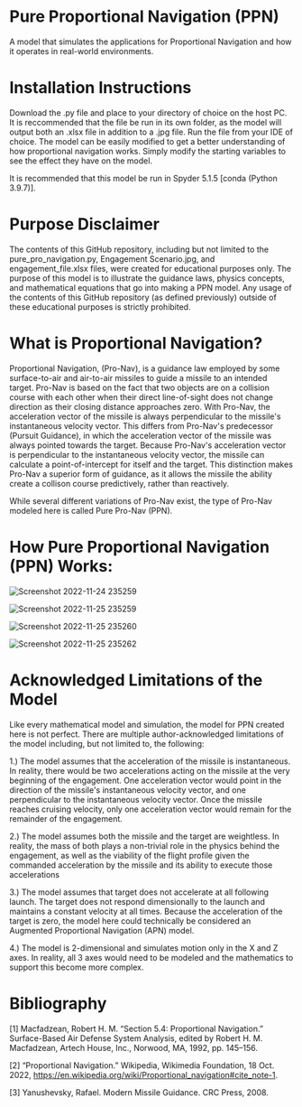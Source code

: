# Pure Proportional Navigation (PPN)
A model that simulates the applications for Proportional Navigation and how it operates in real-world environments.

# Installation Instructions
Download the .py file and place to your directory of choice on the host PC. It is reccommended that the file be run in its own folder, as the model will output both an .xlsx file in addition to a .jpg file. Run the file from your IDE of choice. The model can be easily modified to get a better understanding of how proportional navigation works. Simply modify the starting variables to see the effect they have on the model. 

It is recommended that this model be run in Spyder 5.1.5 [conda (Python 3.9.7)]. 

# Purpose Disclaimer
The contents of this GitHub repository, including but not limited to the pure_pro_navigation.py, Engagement Scenario.jpg, and engagement_file.xlsx files, were created for educational purposes only. The purpose of this model is to illustrate the guidance laws, physics concepts, and mathematical equations that go into making a PPN model. Any usage of the contents of this GitHub repository (as defined previously) outside of these educational purposes is strictly prohibited. 

# What is Proportional Navigation?
Proportional Navigation, (Pro-Nav), is a guidance law employed by some surface-to-air and air-to-air missiles to guide a missile to an intended target. Pro-Nav is based on the fact that two objects are on a collision course with each other when their direct line-of-sight does not change direction as their closing distance approaches zero. With Pro-Nav, the acceleration vector of the missile is always perpendicular to the missile's instantaneous velocity vector. This differs from Pro-Nav's predecessor (Pursuit Guidance), in which the acceleration vector of the missile was always pointed towards the target. Because Pro-Nav's acceleration vector is perpendicular to the instantaneous velocity vector, the missile can calculate a point-of-intercept for itself and the target. This distinction makes Pro-Nav a superior form of guidance, as it allows the missile the ability create a collison course predictively, rather than reactively.

While several different variations of Pro-Nav exist, the type of Pro-Nav modeled here is called Pure Pro-Nav (PPN). 

# How Pure Proportional Navigation (PPN) Works:

![Screenshot 2022-11-24 235259](https://user-images.githubusercontent.com/83550613/204072442-bb94fd48-74ff-42e0-8d15-c9c3389beae4.jpg)

![Screenshot 2022-11-25 235259](https://user-images.githubusercontent.com/83550613/204072443-f8091a33-8e31-45e9-836f-de2005de021f.jpg)

![Screenshot 2022-11-25 235260](https://user-images.githubusercontent.com/83550613/204072384-3887d187-7292-495c-ad42-228b56c4bbc0.jpg)

![Screenshot 2022-11-25 235262](https://user-images.githubusercontent.com/83550613/204072385-ec6873e1-a3fb-4721-ab37-aa21e55314c3.jpg)


# Acknowledged Limitations of the Model 
Like every mathematical model and simulation, the model for PPN created here is not perfect. There are multiple author-acknowledged limitations of the model including, but not limited to, the following:

1.) The model assumes that the acceleration of the missile is instantaneous. In reality, there would be two accelerations acting on the missile at the very beginning of the engagement. One acceleration vector would point in the direction of the missile's instantaneous velocity vector, and one perpendicular to the instantaneous velocity vector. Once the missile reaches cruising velocity, only one acceleration vector would remain for the remainder of the engagement.

2.) The model assumes both the missile and the target are weightless. In reality, the mass of both plays a non-trivial role in the physics behind the engagement, as well as the viability of the flight profile given the commanded acceleration by the missile and its ability to execute those accelerations 

3.) The model assumes that target does not accelerate at all following launch. The target does not respond dimensionally to the launch and maintains a constant velocity at all times. Because the acceleration of the target is zero, the model here could technically be considered an Augmented Proportional Navigation (APN) model.  

4.) The model is 2-dimensional and simulates motion only in the X and Z axes. In reality, all 3 axes would need to be modeled and the mathematics to support this become more complex.  

# Bibliography

[1] Macfadzean, Robert H. M. “Section 5.4: Proportional Navigation.” Surface-Based Air Defense System Analysis, edited by Robert H. M. Macfadzean, Artech House, Inc., Norwood, MA, 1992, pp. 145–156. 

[2] “Proportional Navigation.” Wikipedia, Wikimedia Foundation, 18 Oct. 2022, https://en.wikipedia.org/wiki/Proportional_navigation#cite_note-1. 

[3] Yanushevsky, Rafael. Modern Missile Guidance. CRC Press, 2008. 
